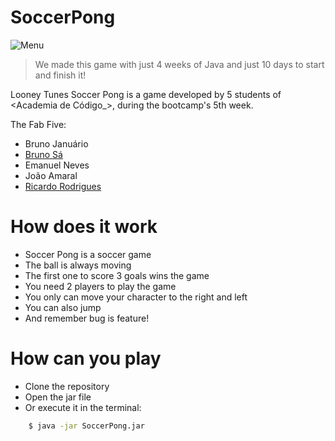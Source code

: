 # SoccerPong
![Menu](https://user-images.githubusercontent.com/89805451/139116880-33fb1748-0c81-4fae-9a29-71d3e981496f.jpg)
> We made this game with just 4 weeks of Java and just 10 days to start and finish it!

Looney Tunes Soccer Pong is a game developed by 5 students of <Academia de Código_>, during the bootcamp's 5th week.

The Fab Five:
- Bruno Januário
- [Bruno Sá](https://github.com/brunodesal)
- Emanuel Neves
- João Amaral
- [Ricardo Rodrigues](https://github.com/ricardorodriguesf)

# How does it work

- Soccer Pong is a soccer game
- The ball is always moving 
- The first one to score 3 goals wins the game
- You need 2 players to play the game
- You only can move your character to the right and left
- You can also jump
- And remember bug is feature!

# How can you play

- Clone the repository
- Open the jar file
- Or execute it in the terminal:
```sh
    $ java -jar SoccerPong.jar
```
